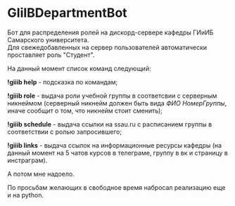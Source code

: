 # GIiIBDepartmentBot
Бот для распределения ролей на дискорд-сервере кафедры ГИиИБ Самарского университета.  
Для свежедобавленных на сервер пользователей автоматически проставляет роль "Студент".  

На данный момент список команд следующий:  

__!giiib help__ - подсказка по командам; 

__!giiib role__ - выдача роли учебной группы в соответсвии с серверным никнеймом (серверный никнейм должен быть вида *ФИО НомерГруппы*, иначе сообщит о том, что никнейм стоит сменить);  

__!giiib schedule__ - выдача ссылки на ssau.ru с расписанием группы в соответствии с ролью запросившего;  

__!giiib links__ - выдача ссылок на информационные ресурсы кафедры (на данный момент на 5 чатов курсов в телеграме, группу в вк и страницу в инстраграм). 

А потом мне надоело.

По просьбам желающих в свободное время набросал реализацию еще и на python.


